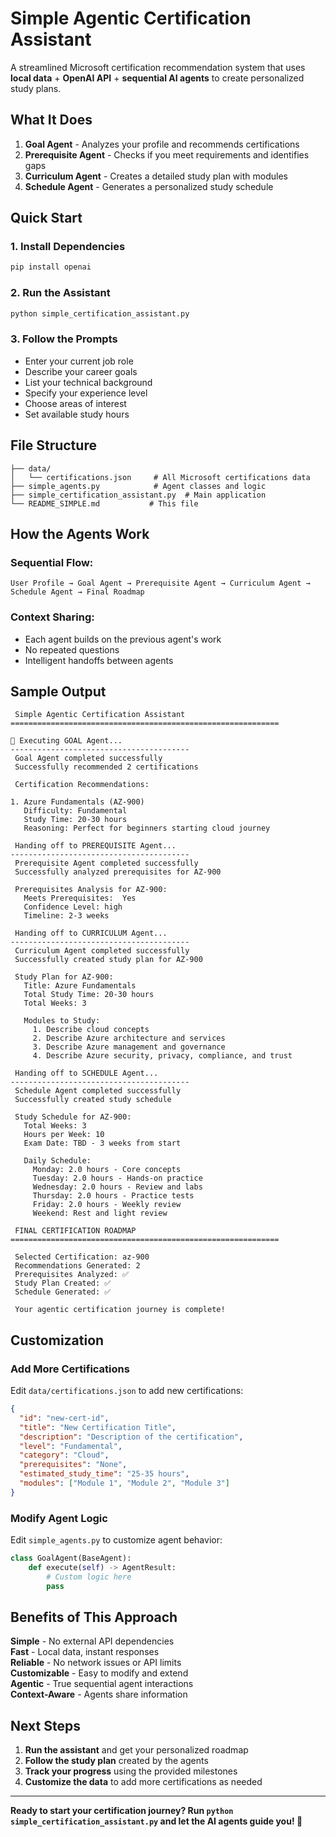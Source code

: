 # Simple Agentic Certification Assistant

A streamlined Microsoft certification recommendation system that uses **local data** + **OpenAI API** + **sequential AI agents** to create personalized study plans.

## **What It Does**

1. **Goal Agent** - Analyzes your profile and recommends certifications
2. **Prerequisite Agent** - Checks if you meet requirements and identifies gaps
3. **Curriculum Agent** - Creates a detailed study plan with modules
4. **Schedule Agent** - Generates a personalized study schedule

##  **Quick Start**

### **1. Install Dependencies**
```bash
pip install openai
```

### **2. Run the Assistant**
```bash
python simple_certification_assistant.py
```

### **3. Follow the Prompts**
- Enter your current job role
- Describe your career goals
- List your technical background
- Specify your experience level
- Choose areas of interest
- Set available study hours

##  **File Structure**

```
├── data/
│   └── certifications.json     # All Microsoft certifications data
├── simple_agents.py            # Agent classes and logic
├── simple_certification_assistant.py  # Main application
└── README_SIMPLE.md           # This file
```

##  **How the Agents Work**

### **Sequential Flow:**
```
User Profile → Goal Agent → Prerequisite Agent → Curriculum Agent → Schedule Agent → Final Roadmap
```

### **Context Sharing:**
- Each agent builds on the previous agent's work
- No repeated questions
- Intelligent handoffs between agents

##  **Sample Output**

```
 Simple Agentic Certification Assistant
============================================================

🤖 Executing GOAL Agent...
----------------------------------------
 Goal Agent completed successfully
 Successfully recommended 2 certifications

 Certification Recommendations:

1. Azure Fundamentals (AZ-900)
   Difficulty: Fundamental
   Study Time: 20-30 hours
   Reasoning: Perfect for beginners starting cloud journey

 Handing off to PREREQUISITE Agent...
----------------------------------------
 Prerequisite Agent completed successfully
 Successfully analyzed prerequisites for AZ-900

 Prerequisites Analysis for AZ-900:
   Meets Prerequisites:  Yes
   Confidence Level: high
   Timeline: 2-3 weeks

 Handing off to CURRICULUM Agent...
----------------------------------------
 Curriculum Agent completed successfully
 Successfully created study plan for AZ-900

 Study Plan for AZ-900:
   Title: Azure Fundamentals
   Total Study Time: 20-30 hours
   Total Weeks: 3

   Modules to Study:
     1. Describe cloud concepts
     2. Describe Azure architecture and services
     3. Describe Azure management and governance
     4. Describe Azure security, privacy, compliance, and trust

 Handing off to SCHEDULE Agent...
----------------------------------------
 Schedule Agent completed successfully
 Successfully created study schedule

 Study Schedule for AZ-900:
   Total Weeks: 3
   Hours per Week: 10
   Exam Date: TBD - 3 weeks from start

   Daily Schedule:
     Monday: 2.0 hours - Core concepts
     Tuesday: 2.0 hours - Hands-on practice
     Wednesday: 2.0 hours - Review and labs
     Thursday: 2.0 hours - Practice tests
     Friday: 2.0 hours - Weekly review
     Weekend: Rest and light review

 FINAL CERTIFICATION ROADMAP
============================================================

 Selected Certification: az-900
 Recommendations Generated: 2
 Prerequisites Analyzed: ✅
 Study Plan Created: ✅
 Schedule Generated: ✅

 Your agentic certification journey is complete!
```

##  **Customization**

### **Add More Certifications**
Edit `data/certifications.json` to add new certifications:

```json
{
  "id": "new-cert-id",
  "title": "New Certification Title",
  "description": "Description of the certification",
  "level": "Fundamental",
  "category": "Cloud",
  "prerequisites": "None",
  "estimated_study_time": "25-35 hours",
  "modules": ["Module 1", "Module 2", "Module 3"]
}
```

### **Modify Agent Logic**
Edit `simple_agents.py` to customize agent behavior:

```python
class GoalAgent(BaseAgent):
    def execute(self) -> AgentResult:
        # Custom logic here
        pass
```

##  **Benefits of This Approach**

 **Simple** - No external API dependencies  
 **Fast** - Local data, instant responses  
 **Reliable** - No network issues or API limits  
 **Customizable** - Easy to modify and extend  
 **Agentic** - True sequential agent interactions  
 **Context-Aware** - Agents share information  

##  **Next Steps**

1. **Run the assistant** and get your personalized roadmap
2. **Follow the study plan** created by the agents
3. **Track your progress** using the provided milestones
4. **Customize the data** to add more certifications as needed

---

**Ready to start your certification journey? Run `python simple_certification_assistant.py` and let the AI agents guide you! 🎉** 
